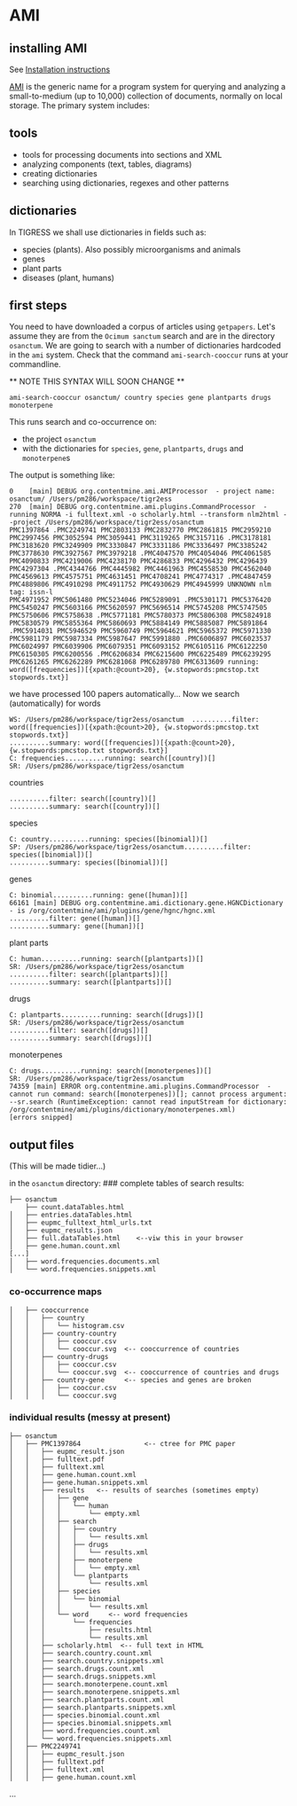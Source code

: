 # AMI

## installing AMI
See [Installation instructions](http://github.com/petermr/normami/blob/master/INSTALL.md)

[AMI](http://github.com/petermr/normami) is the generic name for a program system for querying and analyzing a small-to-medium (up to 10,000) collection of documents, normally 
on local storage. The primary system includes:

## tools
* tools for processing documents into sections and XML
* analyzing components (text, tables, diagrams)
* creating dictionaries
* searching using dictionaries, regexes and other patterns

## dictionaries

In TIGRESS we shall use dictionaries in fields such as:

* species (plants). Also possibly microorganisms and animals
* genes
* plant parts
* diseases (plant, humans)

## first steps

You need to have downloaded a corpus of articles using `getpapers`. Let's assume they are from the `Ocimum sanctum` search 
and are in the directory `osanctum`. We are going to search with a number of dictionaries hardcoded in the `ami` system.
Check that the command `ami-search-cooccur` runs at your commandline.

** NOTE THIS SYNTAX WILL SOON CHANGE **


```
ami-search-cooccur osanctum/ country species gene plantparts drugs monoterpene
```
This runs search and co-occurrence on:
* the project `osanctum`
* with the dictionaries for `species`, `gene`, `plantparts`, `drugs` and `monoterpene`s

The output is something like:
```
0    [main] DEBUG org.contentmine.ami.AMIProcessor  - project name: osanctum/ /Users/pm286/workspace/tigr2ess
270  [main] DEBUG org.contentmine.ami.plugins.CommandProcessor  - running NORMA -i fulltext.xml -o scholarly.html --transform nlm2html --project /Users/pm286/workspace/tigr2ess/osanctum
PMC1397864 .PMC2249741 PMC2803133 PMC2832770 PMC2861815 PMC2959210 PMC2997456 PMC3052594 PMC3059441 PMC3119265 PMC3157116 .PMC3178181 PMC3183620 PMC3249909 PMC3330847 PMC3331186 PMC3336497 PMC3385242 PMC3778630 PMC3927567 PMC3979218 .PMC4047570 PMC4054046 PMC4061585 PMC4090833 PMC4219006 PMC4238170 PMC4286833 PMC4296432 PMC4296439 PMC4297304 .PMC4344766 PMC4445982 PMC4461963 PMC4558530 PMC4562040 PMC4569613 PMC4575751 PMC4631451 PMC4708241 PMC4774317 .PMC4847459 PMC4889806 PMC4910298 PMC4911752 PMC4930629 PMC4945999 UNKNOWN nlm tag: issn-l
PMC4971952 PMC5061480 PMC5234046 PMC5289091 .PMC5301171 PMC5376420 PMC5450247 PMC5603166 PMC5620597 PMC5696514 PMC5745208 PMC5747505 PMC5750606 PMC5758638 .PMC5771181 PMC5780373 PMC5806308 PMC5824918 PMC5830579 PMC5855364 PMC5860693 PMC5884149 PMC5885087 PMC5891864 .PMC5914031 PMC5946529 PMC5960749 PMC5964621 PMC5965372 PMC5971330 PMC5981179 PMC5987334 PMC5987647 PMC5991880 .PMC6006897 PMC6023537 PMC6024997 PMC6039906 PMC6079351 PMC6093152 PMC6105116 PMC6122250 PMC6150305 PMC6200556 .PMC6206834 PMC6215600 PMC6225489 PMC6239295 PMC6261265 PMC6262289 PMC6281068 PMC6289780 PMC6313609 running: word([frequencies])[{xpath:@count>20}, {w.stopwords:pmcstop.txt stopwords.txt}]
```
we have processed 100 papers automatically...
Now we search (automatically) for words
```
WS: /Users/pm286/workspace/tigr2ess/osanctum  ..........filter: word([frequencies])[{xpath:@count>20}, {w.stopwords:pmcstop.txt stopwords.txt}]
..........summary: word([frequencies])[{xpath:@count>20}, {w.stopwords:pmcstop.txt stopwords.txt}]
C: frequencies..........running: search([country])[]
SR: /Users/pm286/workspace/tigr2ess/osanctum  
```
countries
```
..........filter: search([country])[]
..........summary: search([country])[]
```
species
```
C: country..........running: species([binomial])[]
SP: /Users/pm286/workspace/tigr2ess/osanctum..........filter: species([binomial])[]
..........summary: species([binomial])[]
```
genes
```
C: binomial..........running: gene([human])[]
66161 [main] DEBUG org.contentmine.ami.dictionary.gene.HGNCDictionary  - is /org/contentmine/ami/plugins/gene/hgnc/hgnc.xml
..........filter: gene([human])[]
..........summary: gene([human])[]
```
plant parts
```
C: human..........running: search([plantparts])[]
SR: /Users/pm286/workspace/tigr2ess/osanctum  
..........filter: search([plantparts])[]
..........summary: search([plantparts])[]
``` 
drugs
```
C: plantparts..........running: search([drugs])[]
SR: /Users/pm286/workspace/tigr2ess/osanctum  
..........filter: search([drugs])[]
..........summary: search([drugs])[]
```
monoterpenes
```
C: drugs..........running: search([monoterpenes])[]
SR: /Users/pm286/workspace/tigr2ess/osanctum  
74359 [main] ERROR org.contentmine.ami.plugins.CommandProcessor  - cannot run command: search([monoterpenes])[]; cannot process argument: --sr.search (RuntimeException: cannot read inputStream for dictionary: /org/contentmine/ami/plugins/dictionary/monoterpenes.xml)
[errors snipped]
```

## output files

(This will be made tidier...)

in the `osanctum` directory:
### complete tables of search results:
```
├── osanctum
    ├── count.dataTables.html
│   ├── entries.dataTables.html
│   ├── eupmc_fulltext_html_urls.txt
│   ├── eupmc_results.json
│   ├── full.dataTables.html    <--viw this in your browser
│   ├── gene.human.count.xml
[...]
│   ├── word.frequencies.documents.xml
│   └── word.frequencies.snippets.xml
```
### co-occurrence maps
```
│   ├── cooccurrence
│   │   ├── country
│   │   │   └── histogram.csv
│   │   ├── country-country
│   │   │   ├── cooccur.csv
│   │   │   └── cooccur.svg  <-- cooccurrence of countries
│   │   ├── country-drugs
│   │   │   ├── cooccur.csv
│   │   │   └── cooccur.svg  <-- cooccurrence of countries and drugs
│   │   ├── country-gene     <-- species and genes are broken
│   │   │   ├── cooccur.csv
│   │   │   └── cooccur.svg
```
### individual results (messy at present)
```
├── osanctum
│   ├── PMC1397864                <-- ctree for PMC paper
│   │   ├── eupmc_result.json
│   │   ├── fulltext.pdf
│   │   ├── fulltext.xml
│   │   ├── gene.human.count.xml 
│   │   ├── gene.human.snippets.xml
│   │   ├── results   <-- results of searches (sometimes empty)
│   │   │   ├── gene
│   │   │   │   └── human
│   │   │   │       └── empty.xml
│   │   │   ├── search
│   │   │   │   ├── country
│   │   │   │   │   └── results.xml
│   │   │   │   ├── drugs
│   │   │   │   │   └── results.xml
│   │   │   │   ├── monoterpene
│   │   │   │   │   └── empty.xml
│   │   │   │   └── plantparts
│   │   │   │       └── results.xml
│   │   │   ├── species
│   │   │   │   └── binomial
│   │   │   │       └── results.xml
│   │   │   └── word     <-- word frequencies
│   │   │       └── frequencies
│   │   │           ├── results.html
│   │   │           └── results.xml
│   │   ├── scholarly.html  <-- full text in HTML
│   │   ├── search.country.count.xml
│   │   ├── search.country.snippets.xml
│   │   ├── search.drugs.count.xml
│   │   ├── search.drugs.snippets.xml
│   │   ├── search.monoterpene.count.xml
│   │   ├── search.monoterpene.snippets.xml
│   │   ├── search.plantparts.count.xml
│   │   ├── search.plantparts.snippets.xml
│   │   ├── species.binomial.count.xml
│   │   ├── species.binomial.snippets.xml
│   │   ├── word.frequencies.count.xml
│   │   └── word.frequencies.snippets.xml
│   ├── PMC2249741
│   │   ├── eupmc_result.json
│   │   ├── fulltext.pdf
│   │   ├── fulltext.xml
│   │   ├── gene.human.count.xml
```
...

